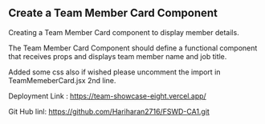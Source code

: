 ## Create a Team Member Card Component

Creating a Team Member Card component to display member details.

The Team Member Card Component should define a functional component that receives props and displays team member name and job title.

Added some css also if wished please uncomment the import in TeamMemeberCard.jsx 2nd line.

Deployment Link : https://team-showcase-eight.vercel.app/

Git Hub linl: https://github.com/Hariharan2716/FSWD-CA1.git